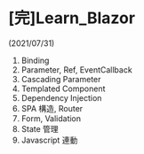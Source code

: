 # [完]Learn_Blazor
(2021/07/31)

1. Binding
2. Parameter, Ref, EventCallback
3. Cascading Parameter
4. Templated Component
5. Dependency Injection
6. SPA 構造, Router
7. Form, Validation
8. State 管理
9. Javascript 連動
